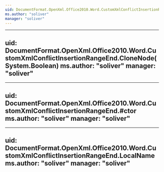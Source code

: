 ```yaml
---
uid: DocumentFormat.OpenXml.Office2010.Word.CustomXmlConflictInsertionRangeEnd
ms.author: "soliver"
manager: "soliver"
---
```


---
uid: DocumentFormat.OpenXml.Office2010.Word.CustomXmlConflictInsertionRangeEnd.CloneNode(System.Boolean)
ms.author: "soliver"
manager: "soliver"
---

---
uid: DocumentFormat.OpenXml.Office2010.Word.CustomXmlConflictInsertionRangeEnd.#ctor
ms.author: "soliver"
manager: "soliver"
---

---
uid: DocumentFormat.OpenXml.Office2010.Word.CustomXmlConflictInsertionRangeEnd.LocalName
ms.author: "soliver"
manager: "soliver"
---
